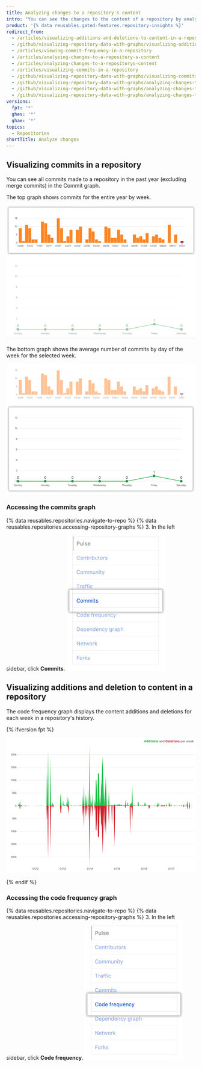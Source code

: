```yaml
---
title: Analyzing changes to a repository's content
intro: "You can see the changes to the content of a repository by analyzing the repository's commits, commit frequency, and content additions and deletions."
product: '{% data reusables.gated-features.repository-insights %}'
redirect_from:
  - /articles/visualizing-additions-and-deletions-to-content-in-a-repository
  - /github/visualizing-repository-data-with-graphs/visualizing-additions-and-deletions-to-content-in-a-repository
  - /articles/viewing-commit-frequency-in-a-repository
  - /articles/analyzing-changes-to-a-repository-s-content
  - /articles/analyzing-changes-to-a-repositorys-content
  - /articles/visualizing-commits-in-a-repository
  - /github/visualizing-repository-data-with-graphs/visualizing-commits-in-a-repository
  - /github/visualizing-repository-data-with-graphs/analyzing-changes-to-a-repositorys-content
  - /github/visualizing-repository-data-with-graphs/analyzing-changes-to-a-repositorys-content/visualizing-commits-in-a-repository
  - /github/visualizing-repository-data-with-graphs/analyzing-changes-to-a-repositorys-content/visualizing-additions-and-deletions-to-content-in-a-repository
versions:
  fpt: '*'
  ghes: '*'
  ghae: '*'
topics:
  - Repositories
shortTitle: Analyze changes
---
```


## Visualizing commits in a repository

You can see all commits made to a repository in the past year (excluding merge commits) in the Commit graph.

The top graph shows commits for the entire year by week.

![Repository commit year graph](/assets/images/help/graphs/repo_commit_activity_year_graph.png)

The bottom graph shows the average number of commits by day of the week for the selected week.

![Repository commit week graph](/assets/images/help/graphs/repo_commit_activity_week_graph.png)

### Accessing the commits graph

{% data reusables.repositories.navigate-to-repo %}
{% data reusables.repositories.accessing-repository-graphs %}
3. In the left sidebar, click **Commits**.
![Commits tab](/assets/images/help/graphs/commits_tab.png)

## Visualizing additions and deletion to content in a repository

The code frequency graph displays the content additions and deletions for each week in a repository's history.

{% ifversion fpt %}

![Code frequency graph](/assets/images/help/graphs/repo_code_frequency_graph_dotcom.png)

{% endif %}

### Accessing the code frequency graph

{% data reusables.repositories.navigate-to-repo %}
{% data reusables.repositories.accessing-repository-graphs %}
3. In the left sidebar, click **Code frequency**.
![Code frequency tab](/assets/images/help/graphs/code_frequency_tab.png)
